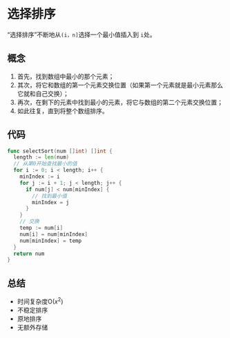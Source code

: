 # 选择排序

“选择排序”不断地从`(i，n]`选择一个最小值插入到 `i`处。

## 概念

1. 首先，找到数组中最小的那个元素；
2. 其次，将它和数组的第一个元素交换位置（如果第一个元素就是最小元素那么它就和自己交换）；
3. 再次，在剩下的元素中找到最小的元素，将它与数组的第二个元素交换位置；
4. 如此往复，直到将整个数组排序。

## 代码

```Go
func selectSort(num []int) []int {
  length := len(num)
  // 从第0开始查找最小的值
  for i := 0; i < length; i++ {
    minIndex := i
    for j := i + 1; j < length; j++ {
      if num[j] < num[minIndex] {
        // 找到最小值
        minIndex = j
      }
    }
    // 交换
    temp := num[i]
    num[i] = num[minIndex]
    num[minIndex] = temp
  }
  return num
}
```

## 总结

* 时间复杂度O($x^2$)
* 不稳定排序
* 原地排序
* 无额外存储
